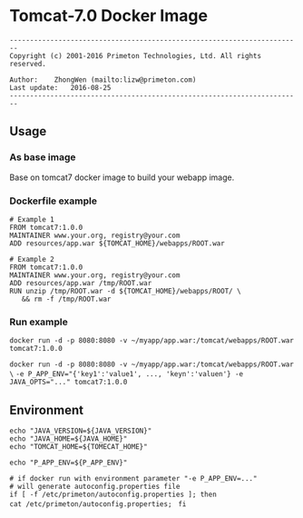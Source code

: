 # Tomcat-7.0 Docker Image  
  
`------------------------------------------------------------------------`    
`Copyright (c) 2001-2016 Primeton Technologies, Ltd. All rights reserved.`  
  
`Author:	ZhongWen (mailto:lizw@primeton.com)`  
`Last update:	2016-08-25`  
`------------------------------------------------------------------------`  
  
  
## Usage  
  
### As base image  
Base on tomcat7 docker image to build your webapp image.  
  
### Dockerfile example
  
`# Example 1`  
`FROM tomcat7:1.0.0`  
`MAINTAINER www.your.org, registry@your.com`  
`ADD resources/app.war ${TOMCAT_HOME}/webapps/ROOT.war`  

`# Example 2`  
`FROM tomcat7:1.0.0`  
`MAINTAINER www.your.org, registry@your.com`  
`ADD resources/app.war /tmp/ROOT.war`  
`RUN unzip /tmp/ROOT.war -d ${TOMCAT_HOME}/webapps/ROOT/ \`  
`   && rm -f /tmp/ROOT.war`   
  
### Run example  
`docker run -d -p 8080:8080 -v ~/myapp/app.war:/tomcat/webapps/ROOT.war tomcat7:1.0.0`
  
`docker run -d -p 8080:8080 -v ~/myapp/app.war:/tomcat/webapps/ROOT.war \`
`-e P_APP_ENV="{'key1':'value1', ..., 'keyn':'valuen'} -e JAVA_OPTS="..." tomcat7:1.0.0`  
  
## Environment  
  
`echo "JAVA_VERSION=${JAVA_VERSION}"`  
`echo "JAVA_HOME=${JAVA_HOME}"`  
`echo "TOMCAT_HOME=${TOMECAT_HOME}"`  
  
`echo "P_APP_ENV=${P_APP_ENV}"`  
  
`# if docker run with environment parameter "-e P_APP_ENV=..."`  
`# will generate autoconfig.properties file`  
`if [ -f /etc/primeton/autoconfig.properties ]; then`  
`cat /etc/primeton/autoconfig.properties; `
`fi`  
